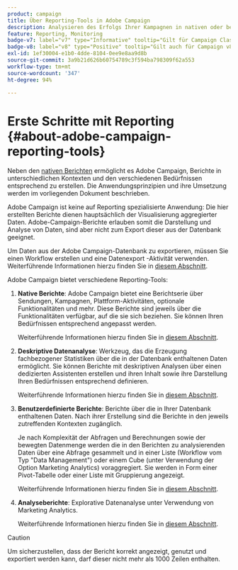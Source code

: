 ```yaml
---
product: campaign
title: Über Reporting-Tools in Adobe Campaign
description: Analysieren des Erfolgs Ihrer Kampagnen in nativen oder benutzerdefinierten Berichten
feature: Reporting, Monitoring
badge-v7: label="v7" type="Informative" tooltip="Gilt für Campaign Classic v7"
badge-v8: label="v8" type="Positive" tooltip="Gilt auch für Campaign v8"
exl-id: 1ef30004-e1b0-4dde-8104-0ee9e8aa9d8b
source-git-commit: 3a9b21d626b60754789c3f594ba798309f62a553
workflow-type: tm+mt
source-wordcount: '347'
ht-degree: 94%

---
```


# Erste Schritte mit Reporting {#about-adobe-campaign-reporting-tools}



Neben den [nativen Berichten](../../reporting/using/about-campaign-built-in-reports.md) ermöglicht es Adobe Campaign, Berichte in unterschiedlichen Kontexten und den verschiedenen Bedürfnissen entsprechend zu erstellen. Die Anwendungsprinzipien und ihre Umsetzung werden im vorliegenden Dokument beschrieben.

Adobe Campaign ist keine auf Reporting spezialisierte Anwendung: Die hier erstellten Berichte dienen hauptsächlich der Visualisierung aggregierter Daten. Adobe-Campaign-Berichte erlauben somit die Darstellung und Analyse von Daten, sind aber nicht zum Export dieser aus der Datenbank geeignet.

Um Daten aus der Adobe Campaign-Datenbank zu exportieren, müssen Sie einen Workflow erstellen und eine Datenexport -Aktivität verwenden. Weiterführende Informationen hierzu finden Sie in [diesem Abschnitt](../../workflow/using/about-action-activities.md).

Adobe Campaign bietet verschiedene Reporting-Tools:

1. **Native Berichte**: Adobe Campaign bietet eine Berichtserie über Sendungen, Kampagnen, Plattform-Aktivitäten, optionale Funktionalitäten und mehr. Diese Berichte sind jeweils über die Funktionalitäten verfügbar, auf die sie sich beziehen. Sie können Ihren Bedürfnissen entsprechend angepasst werden.

   Weiterführende Informationen hierzu finden Sie in [diesem Abschnitt](../../reporting/using/about-campaign-built-in-reports.md).

1. **Deskriptive Datenanalyse**: Werkzeug, das die Erzeugung fachbezogener Statistiken über die in der Datenbank enthaltenen Daten ermöglicht. Sie können Berichte mit deskriptiven Analysen über einen dedizierten Assistenten erstellen und ihren Inhalt sowie ihre Darstellung Ihren Bedürfnissen entsprechend definieren.

   Weiterführende Informationen hierzu finden Sie in [diesem Abschnitt](../../reporting/using/about-descriptive-analysis.md).

1. **Benutzerdefinierte Berichte**: Berichte über die in Ihrer Datenbank enthaltenen Daten. Nach ihrer Erstellung sind die Berichte in den jeweils zutreffenden Kontexten zugänglich.

   Je nach Komplexität der Abfragen und Berechnungen sowie der bewegten Datenmenge werden die in den Berichten zu analysierenden Daten über eine Abfrage gesammelt und in einer Liste (Workflow vom Typ &quot;Data Management&quot;) oder einem Cube (unter Verwendung der Option Marketing Analytics) voraggregiert. Sie werden in Form einer Pivot-Tabelle oder einer Liste mit Gruppierung angezeigt.

   Weiterführende Informationen hierzu finden Sie in [diesem Abschnitt](../../reporting/using/about-reports-creation-in-campaign.md).

1. **Analyseberichte**: Explorative Datenanalyse unter Verwendung von Marketing Analytics.

   Weiterführende Informationen hierzu finden Sie in [diesem Abschnitt](../../reporting/using/ac-cubes.md).

>[!CAUTION]
>
>Um sicherzustellen, dass der Bericht korrekt angezeigt, genutzt und exportiert werden kann, darf dieser nicht mehr als 1000 Zeilen enthalten.
